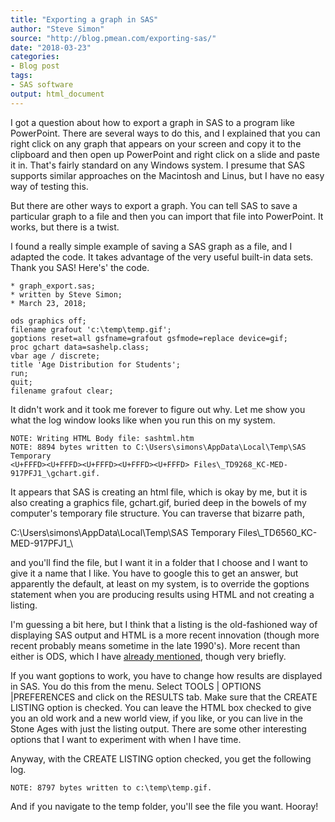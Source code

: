 ```yaml
---
title: "Exporting a graph in SAS"
author: "Steve Simon"
source: "http://blog.pmean.com/exporting-sas/"
date: "2018-03-23"
categories:
- Blog post
tags:
- SAS software
output: html_document
---
```


I got a question about how to export a graph in SAS to a program like
PowerPoint. There are several ways to do this, and I explained that you
can right click on any graph that appears on your screen and copy it to
the clipboard and then open up PowerPoint and right click on a slide and
paste it in. That's fairly standard on any Windows system. I presume
that SAS supports similar approaches on the Macintosh and Linus, but I
have no easy way of testing this.

But there are other ways to export a graph. You can tell SAS to save a
particular graph to a file and then you can import that file into
PowerPoint. It works, but there is a twist.

<!---More--->

I found a really simple example of saving a SAS graph as a file, and I
adapted the code. It takes advantage of the very useful built-in data
sets. Thank you SAS! Here's' the code.

    * graph_export.sas;
    * written by Steve Simon;
    * March 23, 2018;

    ods graphics off;
    filename grafout 'c:\temp\temp.gif';
    goptions reset=all gsfname=grafout gsfmode=replace device=gif;
    proc gchart data=sashelp.class;
    vbar age / discrete;
    title 'Age Distribution for Students';
    run;
    quit;
    filename grafout clear;

It didn't work and it took me forever to figure out why. Let me show you
what the log window looks like when you run this on my system.

    NOTE: Writing HTML Body file: sashtml.htm
    NOTE: 8894 bytes written to C:\Users\simons\AppData\Local\Temp\SAS Temporary
    <U+FFFD><U+FFFD><U+FFFD><U+FFFD><U+FFFD> Files\_TD9268_KC-MED-917PFJ1_\gchart.gif.

It appears that SAS is creating an html file, which is okay by me, but
it is also creating a graphics file, gchart.gif, buried deep in the
bowels of my computer's temporary file structure. You can traverse that
bizarre path,

C:\\Users\\simons\\AppData\\Local\\Temp\\SAS Temporary
Files\\\_TD6560\_KC-MED-917PFJ1\_\\

and you'll find the file, but I want it in a folder that I choose and I
want to give it a name that I like. You have to google this to get an
answer, but apparently the default, at least on my system, is to
override the goptions statement when you are producing results using
HTML and not creating a listing.

I'm guessing a bit here, but I think that a listing is the old-fashioned
way of displaying SAS output and HTML is a more recent innovation
(though more recent probably means sometime in the late 1990's). More
recent than either is ODS, which I have [already
mentioned](../sas-ods/index.html), though very briefly.

If you want goptions to work, you have to change how results are
displayed in SAS. You do this from the menu. Select TOOLS \| OPTIONS
\|PREFERENCES and click on the RESULTS tab. Make sure that the CREATE
LISTING option is checked. You can leave the HTML box checked to give
you an old work and a new world view, if you like, or you can live in
the Stone Ages with just the listing output. There are some other
interesting options that I want to experiment with when I have time.

Anyway, with the CREATE LISTING option checked, you get the following
log.

    NOTE: 8797 bytes written to c:\temp\temp.gif.

And if you navigate to the temp folder, you'll see the file you want.
Hooray!


